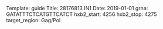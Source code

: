 Template: guide
Title: 28176813 IN1 
Date: 2019-01-01
grna: GATATTTCTCATGTTCATCT
hxb2_start: 4256
hxb2_stop: 4275
target_region: Gag/Pol
